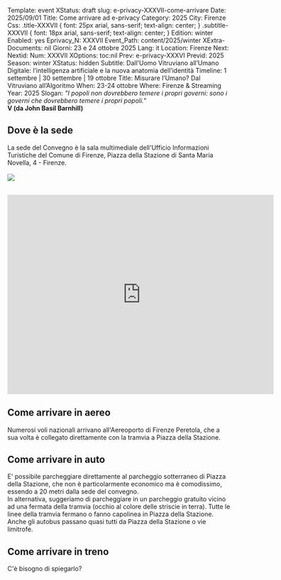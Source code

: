 Template: event
XStatus: draft
slug: e-privacy-XXXVII-come-arrivare
Date: 2025/09/01
Title: Come arrivare ad e-privacy
Category: 2025
City: Firenze
Css: .title-XXXVII { font: 25px arial, sans-serif; text-align: center; }   .subtitle-XXXVII { font: 18px arial, sans-serif; text-align: center; }
Edition: winter
Enabled: yes
Eprivacy_N: XXXVII
Event_Path: content/2025/winter
XExtra-Documents: nil
Giorni: 23 e 24 ottobre 2025
Lang: it
Location: Firenze
Next: 
Nextid: 
Num: XXXVII
XOptions: toc:nil
Prev: e-privacy-XXXVI
Previd: 2025
Season: winter
XStatus: hidden
Subtitle: Dall’Uomo Vitruviano all’Umano Digitale: l’intelligenza artificiale e la nuova anatomia dell’identità
Timeline: 1 settembre | 30 settembre | 19 ottobre
Title: Misurare l’Umano? Dal Vitruviano all’Algoritmo
When: 23-24 ottobre
Where: Firenze & Streaming
Year: 2025
Slogan: <i>"I popoli non dovrebbero temere i propri governi: sono i governi che dovrebbero temere i propri popoli."</i><br/><b>V (da John Basil Barnhill)</b>

<h2>Dove è la sede</h2>

La sede del Convegno è la sala multimediale dell'Ufficio Informazioni Turistiche del Comune di Firenze, Piazza della Stazione di Santa Maria Novella, 4 - Firenze.
<br>
<br>
<img src="/images/sale/ingresso_sala_infopoint_firenze.png">

<br>

<iframe src="https://www.google.com/maps/embed?pb=!1m18!1m12!1m3!1d2880.8889606944167!2d11.2468021154871!3d43.77516375255347!2m3!1f0!2f0!3f0!3m2!1i1024!2i768!4f13.1!3m3!1m2!1s0x132a56a860569c69%3A0x5a395f1d7c8b739e!2sUfficio%20Informazioni%20Turistiche%20Comune%20di%20Firenze%20-%20Feel%20Florence!5e0!3m2!1sit!2sit!4v1654003632802!5m2!1sit!2sit" width="600" height="450" style="border:0;" allowfullscreen="" loading="lazy" referrerpolicy="no-referrer-when-downgrade"></iframe>
<br>


<h2>Come arrivare in aereo</h2>

Numerosi voli nazionali arrivano all'Aereoporto di Firenze Peretola, che a sua volta è collegato direttamente con la tramvia a Piazza della Stazione.

<h2>Come arrivare in auto</h2>

E' possibile parcheggiare direttamente al parcheggio sotterraneo di Piazza della Stazione, che non è particolarmente economico ma è comodissimo, essendo a 20 metri dalla sede del convegno.
<br>
In alternativa, suggeriamo di parcheggiare in un parcheggio gratuito vicino ad una fermata della tramvia (occhio al colore delle striscie in terra). Tutte le linee della tramvia fermano o fanno capolinea in Piazza della Stazione. Anche gli autobus passano quasi tutti da Piazza della Stazione o vie limitrofe.

<h2>Come arrivare in treno</h2>

C'è bisogno di spiegarlo?


